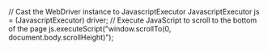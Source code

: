 // Cast the WebDriver instance to JavascriptExecutor
        JavascriptExecutor js = (JavascriptExecutor) driver;
    // Execute JavaScript to scroll to the bottom of the page
        js.executeScript("window.scrollTo(0, document.body.scrollHeight)");
    
